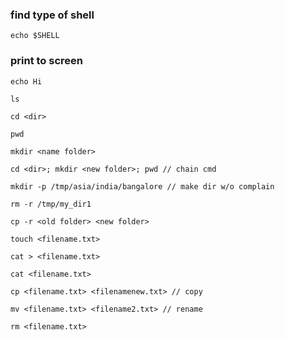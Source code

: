 

### find type of shell
```
echo $SHELL
```

### print to screen
```
echo Hi
```

```
ls

cd <dir>

pwd

mkdir <name folder>

cd <dir>; mkdir <new folder>; pwd // chain cmd

mkdir -p /tmp/asia/india/bangalore // make dir w/o complain

rm -r /tmp/my_dir1

cp -r <old folder> <new folder>

touch <filename.txt>

cat > <filename.txt>

cat <filename.txt>

cp <filename.txt> <filenamenew.txt> // copy

mv <filename.txt> <filename2.txt> // rename

rm <filename.txt>
```
